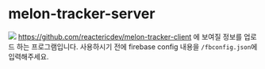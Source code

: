 # melon-tracker-server
![](https://i.imgur.com/zTtuEoV.png)
https://github.com/reactericdev/melon-tracker-client 에 보여질 정보를 업로드 하는 프로그램입니다. 사용하시기 전에 firebase config 내용을 `/fbconfig.json`에 입력해주세요.
